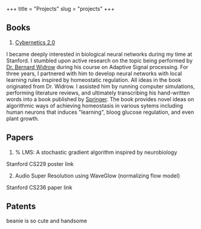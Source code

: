 +++
title = "Projects"
slug = "projects"
+++

## Books

1. [Cybernetics 2.0](https://link.springer.com/book/10.1007/978-3-030-98140-2)

I became deeply interested in biological neural networks during my time at Stanford. I stumbled upon active research on the topic being performed by [Dr. Bernard Widrow](https://profiles.stanford.edu/bernard-widrow) during his course on Adaptive Signal processing. For three years, I partnered with him to develop neural networks with local learning rules inspired by homeostatic regulation. All ideas in the book originated from Dr. Widrow. I assisted him by running computer simulations, performing literature reviews, and ultimately transcribing his hand-written words into a book published by [Springer](https://link.springer.com/book/10.1007/978-3-030-98140-2). The book provides novel ideas on algorithmic ways of achieving homeostasis in various sytems including human neurons that induces "learning", bloog glucose regulation, and even plant growth.  

## Papers

1. % LMS: A stochastic gradient algorithm inspired by neurobiology

Stanford CS229
poster link

2. Audio Super Resolution using WaveGlow (normalizing flow model)

Stanford CS236
paper link



## Patents
beanie is so cute and handsome